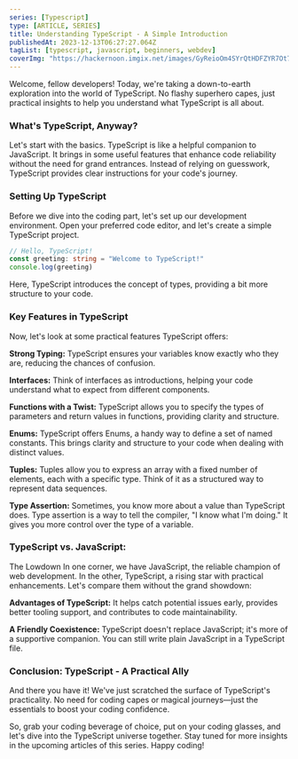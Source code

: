 ```yaml
---
series: [Typescript]
type: [ARTICLE, SERIES]
title: Understanding TypeScript - A Simple Introduction
publishedAt: 2023-12-13T06:27:27.064Z
tagList: [typescript, javascript, beginners, webdev]
coverImg: "https://hackernoon.imgix.net/images/GyReioOm4SYrQtHDFZYR7Ot7i3w1-xu92ixh.jpeg"
---
```


Welcome, fellow developers! Today, we're taking a down-to-earth exploration into the world of TypeScript. No flashy superhero capes, just practical insights to help you understand what TypeScript is all about.

### What's TypeScript, Anyway?

Let's start with the basics. TypeScript is like a helpful companion to JavaScript. It brings in some useful features that enhance code reliability without the need for grand entrances. Instead of relying on guesswork, TypeScript provides clear instructions for your code's journey.

### Setting Up TypeScript

Before we dive into the coding part, let's set up our development environment. Open your preferred code editor, and let's create a simple TypeScript project.

```typescript
// Hello, TypeScript!
const greeting: string = "Welcome to TypeScript!"
console.log(greeting)
```

Here, TypeScript introduces the concept of types, providing a bit more structure to your code.

### Key Features in TypeScript

Now, let's look at some practical features TypeScript offers:

**Strong Typing:** TypeScript ensures your variables know exactly who they are, reducing the chances of confusion.

**Interfaces:** Think of interfaces as introductions, helping your code understand what to expect from different components.

**Functions with a Twist:** TypeScript allows you to specify the types of parameters and return values in functions, providing clarity and structure.

**Enums:** TypeScript offers Enums, a handy way to define a set of named constants. This brings clarity and structure to your code when dealing with distinct values.

**Tuples:** Tuples allow you to express an array with a fixed number of elements, each with a specific type. Think of it as a structured way to represent data sequences.

**Type Assertion:** Sometimes, you know more about a value than TypeScript does. Type assertion is a way to tell the compiler, "I know what I'm doing." It gives you more control over the type of a variable.

### TypeScript vs. JavaScript:

The Lowdown In one corner, we have JavaScript, the reliable champion of web development. In the other, TypeScript, a rising star with practical enhancements. Let's compare them without the grand showdown:

**Advantages of TypeScript:** It helps catch potential issues early, provides better tooling support, and contributes to code maintainability.

**A Friendly Coexistence:** TypeScript doesn't replace JavaScript; it's more of a supportive companion. You can still write plain JavaScript in a TypeScript file.

### Conclusion: TypeScript - A Practical Ally

And there you have it! We've just scratched the surface of TypeScript's practicality. No need for coding capes or magical journeys—just the essentials to boost your coding confidence.

So, grab your coding beverage of choice, put on your coding glasses, and let's dive into the TypeScript universe together. Stay tuned for more insights in the upcoming articles of this series. Happy coding!
